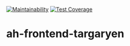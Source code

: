 [![Maintainability](https://api.codeclimate.com/v1/badges/6c1a018941b00be226b7/maintainability)](https://codeclimate.com/github/andela/ah-frontend-targaryen/maintainability)
[![Test Coverage](https://api.codeclimate.com/v1/badges/6c1a018941b00be226b7/test_coverage)](https://codeclimate.com/github/andela/ah-frontend-targaryen/test_coverage)
# ah-frontend-targaryen

